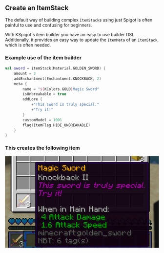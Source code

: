 ## Create an ItemStack

The default way of building complex `ItemStack`s using just Spigot is often painful to use and confusing for beginners. 

With KSpigot's item builder you have an easy to use builder DSL. Additionally, it provides an easy way to update the `ItemMeta` of an `ItemStack`, which is often needed.

### Example use of the item builder

```kotlin
val sword = itemStack(Material.GOLDEN_SWORD) {
    amount = 3
    addEnchantment(Enchantment.KNOCKBACK, 2)
    meta {
        name = "${KColors.GOLD}Magic Sword"
        isUnbreakable = true
        addLore {
            +"This sword is truly special."
            +"Try it!"
        }
        customModel = 1001
        flag(ItemFlag.HIDE_UNBREAKABLE)
    }
} 
```
### This creates the following item

![](img/sword.png)
